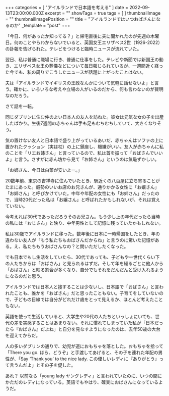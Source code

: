 +++
categories = [ "アイルランドで日本語を考える" ]
date = 2022-09-13T23:00:00.000Z
excerpt = ""
showTags = true
tags = [ ]
thumbnailImage = ""
thumbnailImagePosition = ""
title = "アイルランドではいつおばさんになるのか"
_template = "post"
+++

「今日、何があったか知ってる？」と帰宅直後に夫に聞かれたのが先週の木曜日。何のことやらわからないでいると、英国女王エリザベス2世（1926-2022）の訃報を告げられた。テレビをつけると臨時ニュースが流れていた。

<!--more-->

翌日、私は普通に職場に行き、普通に仕事をした。テレビや新聞では新国王の動き、エリザベス女王の葬儀などについて毎日報じられているが、一週間近く経った今でも、私の周りでこうしたニュースが話題に上がったことはない。

夫は「アイルランドでイギリスの王政なんかについて気軽に話せないよ」と言う。確かに、いろいろな考えや立場の人がいるのだから、何も言わないのが賢明なのだろう。

さて話を一転。

同じダブリンに住む仲のよい日本人の友人を訪ねた。彼女は元気な女の子を出産したばかり。生後7週間の赤ちゃんは手も足もむちむちしていて、大きくなりそう。

気の置けない友人と日本語で盛り上がっているあいだ、赤ちゃんはソファの上に置かれたクッション（実は枕）の上に鎮座し、機嫌がいい。友人が赤ちゃんに私のことを「リエお姉さん」と言っているので、私は首を振って「おばさんでいいよ」と言う。さすがに赤ん坊から見て「お姉さん」というのは気恥ずかしい。

「お姉さん、今日は白菜が安いよー。」

20数年前、東京の吉祥寺に住んでいたとき、駅近くの八百屋に立ち寄ることがたまにあった。威勢のいいお店のお兄さんが、通りかかる女性に「お嬢さん」「お姉さん」と呼びかけていた。中年や年配の女性にも「お姉さん」だったので、当時20代だった私は「お嬢さん」と呼ばれたかもしれないが、それは覚えていない。

今考えれば30代であっただろうそのお兄さん。もう少し上の年代だったら当時の私には「おじさん」と映り、中年男性として記憶に残っていたかもしれない。

私は30歳でアイルランドに移った。数年後に日本に一時帰国をしたとき、年の違わない友人が「もう私たちもおばさんだからね」と言うのに驚いた記憶がある。え、私たちもうおばさんなの？と問いただしたくなった。

でも日本でもし生活をしていたら、30代であっても、子どもや一世代くらい下の人たちからは「おばさん」と見られるはずだ。そして年を経るごとに他人から「おばさん」と映る割合が多くなり、自分でもそれをだんだんと受け入れるようになるのだと思う。

アイルランドでは日本人と接することは少ないし、日本語で「おばさん」と言われたことも、誰かを「おばさん」だと思ったこともない。子育てをしていないので、子どもの目線では自分がどれだけ歳をとって見えるか、ほとんど考えたこともない。

英語を使って生活していると、大学生や20代の人たちといっしょにいても、世代の差を実感することはあまりない。それに慣れてしまっていた私が「日本だったら『おばさん』だよね」と自分を見なすようになったのは、去年50歳の大台を迎えてからだ。

人の多いダブリンの通りで、幼児が道におもちゃを落とした。おもちゃを拾って「There you go. ほら、どうぞ」と手渡してあげると、その子を連れた年配の男性が、「Say ‘Thank you’ to the nice lady. この優しいレディに『ありがとう』って言うんだよ」とその子を促した。

あれ？ 以前なら「young lady ヤングレディ」と言われていたのに、いつの間にかただのレディになっている。英語でもやはり、確実におばさんになっているようだ。
